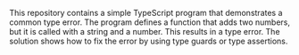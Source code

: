 This repository contains a simple TypeScript program that demonstrates a common type error. The program defines a function that adds two numbers, but it is called with a string and a number. This results in a type error. The solution shows how to fix the error by using type guards or type assertions.